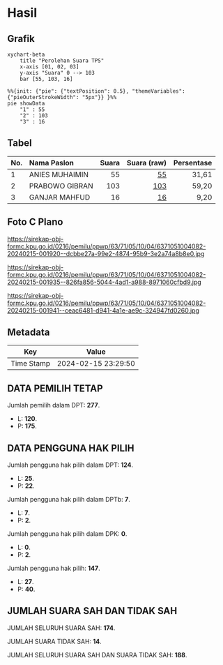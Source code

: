 # Hasil

## Grafik

```mermaid
xychart-beta
    title "Perolehan Suara TPS"
    x-axis [01, 02, 03]
    y-axis "Suara" 0 --> 103
    bar [55, 103, 16]
```

```mermaid
%%{init: {"pie": {"textPosition": 0.5}, "themeVariables": {"pieOuterStrokeWidth": "5px"}} }%%
pie showData
    "1" : 55
    "2" : 103
    "3" : 16
```

## Tabel

| No. | Nama Paslon    | Suara | Suara (raw) | Persentase |
|:--- |:-------------- | -----:| -----------:| ----------:|
| 1   | ANIES MUHAIMIN | 55    | [55][p-1]   | 31,61      |
| 2   | PRABOWO GIBRAN | 103   | [103][p-2]  | 59,20      |
| 3   | GANJAR MAHFUD  | 16    | [16][p-3]   | 9,20       |


[p-1]: https://github.com/gigit-pemilu/pemilu-2024-63-kalimantan-selatan/blob/main/pilpres/hitung-suara/sub/63-kalimantan-selatan/sub/71-kota-banjarmasin/sub/05-banjarmasin-tengah/sub/1004-teluk-dalam/sub/082-tps/sub/paslon-1.txt
[p-2]: https://github.com/gigit-pemilu/pemilu-2024-63-kalimantan-selatan/blob/main/pilpres/hitung-suara/sub/63-kalimantan-selatan/sub/71-kota-banjarmasin/sub/05-banjarmasin-tengah/sub/1004-teluk-dalam/sub/082-tps/sub/paslon-2.txt
[p-3]: https://github.com/gigit-pemilu/pemilu-2024-63-kalimantan-selatan/blob/main/pilpres/hitung-suara/sub/63-kalimantan-selatan/sub/71-kota-banjarmasin/sub/05-banjarmasin-tengah/sub/1004-teluk-dalam/sub/082-tps/sub/paslon-3.txt

## Foto C Plano

https://sirekap-obj-formc.kpu.go.id/0216/pemilu/ppwp/63/71/05/10/04/6371051004082-20240215-001920--dcbbe27a-99e2-4874-95b9-3e2a74a8b8e0.jpg

https://sirekap-obj-formc.kpu.go.id/0216/pemilu/ppwp/63/71/05/10/04/6371051004082-20240215-001935--826fa856-5044-4ad1-a988-8971060cfbd9.jpg

https://sirekap-obj-formc.kpu.go.id/0216/pemilu/ppwp/63/71/05/10/04/6371051004082-20240215-001941--ceac6481-d941-4a1e-ae9c-324947fd0260.jpg


## Metadata

| Key        | Value               |
| ---------- | ------------------- |
| Time Stamp | 2024-02-15 23:29:50 |


## DATA PEMILIH TETAP

Jumlah pemilih dalam DPT: **277**.
 * L: **120**.
 * P: **175**.

## DATA PENGGUNA HAK PILIH

Jumlah pengguna hak pilih dalam DPT: **124**.
 * L: **25**.
 * P: **22**.

Jumlah pengguna hak pilih dalam DPTb: **7**.
 * L: **7**.
 * P: **2**.

Jumlah pengguna hak pilih dalam DPK: **0**.
 * L: **0**.
 * P: **2**.

Jumlah pengguna hak pilih: **147**.
 * L: **27**.
 * P: **40**.

## JUMLAH SUARA SAH DAN TIDAK SAH

JUMLAH SELURUH SUARA SAH: **174**.

JUMLAH SUARA TIDAK SAH: **14**.

JUMLAH SELURUH SUARA SAH DAN SUARA TIDAK SAH: **188**.


